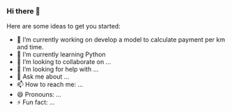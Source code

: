 ### Hi there 👋


Here are some ideas to get you started:

- 🔭 I’m currently working on develop a model to calculate payment per km and time.
- 🌱 I’m currently learning Python
- 👯 I’m looking to collaborate on ...
- 🤔 I’m looking for help with ...
- 💬 Ask me about ...
- 📫 How to reach me: ...
- 😄 Pronouns: ...
- ⚡ Fun fact: ...
